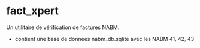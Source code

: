 # fact_xpert
Un utilitaire de vérification de factures NABM.

- contient une base de données nabm_db.sqlite avec les NABM 41, 42, 43

